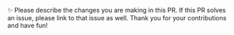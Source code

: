 ✨ Please describe the changes you are making in this PR.  If this PR solves an issue, please link to that issue as well.  Thank you for your contributions and have fun!
